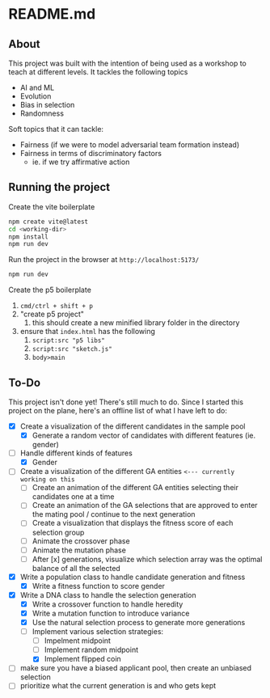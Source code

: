# README.md

## About

This project was built with the intention of being used as a workshop to teach
at different levels. It tackles the following topics
- AI and ML
- Evolution
- Bias in selection
- Randomness

Soft topics that it can tackle:
- Fairness (if we were to model adversarial team formation instead)
- Fairness in terms of discriminatory factors
  - ie. if we try affirmative action

## Running the project

Create the vite boilerplate

```bash
npm create vite@latest
cd <working-dir>
npm install
npm run dev
```

Run the project in the browser at `http://localhost:5173/`

```bash
npm run dev
```

Create the p5 boilerplate

1. `cmd/ctrl + shift + p` 
2. "create p5 project"
   1. this should create a new minified library folder in the directory
3. ensure that `index.html` has the following
   1. `script:src "p5 libs"`
   2. `script:src "sketch.js"`
   3. `body>main`

## To-Do

This project isn't done yet! There's still much to do. Since I started this 
project on the plane, here's an offline list of what I have left to do:

- [x] Create a visualization of the different candidates in the sample pool
  - [x] Generate a random vector of candidates with different features (ie. gender)
- [ ] Handle different kinds of features
  - [x] Gender
- [ ] Create a visualization of the different GA entities `<--- currently working on this`
  - [ ] Create an animation of the different GA entities selecting their 
   candidates one at a time
  - [ ] Create an animation of the GA selections that are approved to enter the
         mating pool / continue to the next generation
  - [ ] Create a visualization that displays the fitness score of each selection group
  - [ ] Animate the crossover phase
  - [ ] Animate the mutation phase
  - [ ] After [x] generations, visualize which selection array was the optimal
         balance of all the selected
- [x] Write a population class to handle candidate generation and fitness
  - [x] Write a fitness function to score gender
- [x] Write a DNA class to handle the selection generation
  - [x] Write a crossover function to handle heredity
  - [x] Write a mutation function to introduce variance
  - [x] Use the natural selection process to generate more generations
  - [ ] Implement various selection strategies:
    - [ ] Impelment midpoint
    - [ ] Implement random midpoint
    - [x] Implement flipped coin
- [ ] make sure you have a biased applicant pool, then create an unbiased selection
- [ ] prioritize what the current generation is and who gets kept